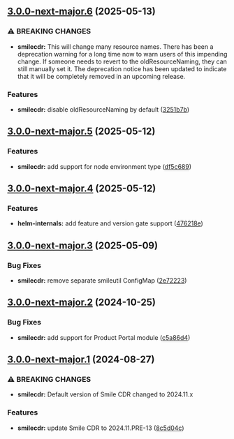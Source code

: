 ## [3.0.0-next-major.6](https://gitlab.com/smilecdr-public/smile-dh-helm-charts/compare/v3.0.0-next-major.5...v3.0.0-next-major.6) (2025-05-13)

### ⚠ BREAKING CHANGES

* **smilecdr:** This will change many resource names. There has been a deprecation warning for a long time now to warn users of this impending change. If someone needs to revert to the oldResourceNaming, they can still manually set it. The deprecation notice has been updated to indicate that it will be completely removed in an upcoming release.

### Features

* **smilecdr:** disable oldResourceNaming by default ([3251b7b](https://gitlab.com/smilecdr-public/smile-dh-helm-charts/commit/3251b7b4edc24e579fc81721e4e4d6525cfc2192))

## [3.0.0-next-major.5](https://gitlab.com/smilecdr-public/smile-dh-helm-charts/compare/v3.0.0-next-major.4...v3.0.0-next-major.5) (2025-05-12)

### Features

* **smilecdr:** add support for node environment type ([df5c689](https://gitlab.com/smilecdr-public/smile-dh-helm-charts/commit/df5c689b87c2f386fa17d21254124f6213ae88e1))

## [3.0.0-next-major.4](https://gitlab.com/smilecdr-public/smile-dh-helm-charts/compare/v3.0.0-next-major.3...v3.0.0-next-major.4) (2025-05-12)

### Features

* **helm-internals:** add feature and version gate support ([476218e](https://gitlab.com/smilecdr-public/smile-dh-helm-charts/commit/476218e7d5f69d4ebfdbcbffd64442b911354d20))

## [3.0.0-next-major.3](https://gitlab.com/smilecdr-public/smile-dh-helm-charts/compare/v3.0.0-next-major.2...v3.0.0-next-major.3) (2025-05-09)

### Bug Fixes

* **smilecdr:** remove separate smileutil ConfigMap ([2e72223](https://gitlab.com/smilecdr-public/smile-dh-helm-charts/commit/2e722230414096a5266cd16a9bf5f06510cf37f4))

## [3.0.0-next-major.2](https://gitlab.com/smilecdr-public/smile-dh-helm-charts/compare/v3.0.0-next-major.1...v3.0.0-next-major.2) (2024-10-25)

### Bug Fixes

* **smilecdr:** add support for Product Portal module ([c5a86d4](https://gitlab.com/smilecdr-public/smile-dh-helm-charts/commit/c5a86d495c17e084c9324ec5a1c592849376e799))

## [3.0.0-next-major.1](https://gitlab.com/smilecdr-public/smile-dh-helm-charts/compare/v2.0.0...v3.0.0-next-major.1) (2024-08-27)

### ⚠ BREAKING CHANGES

* **smilecdr:** Default version of Smile CDR changed to 2024.11.x

### Features

* **smilecdr:** update Smile CDR to 2024.11.PRE-13 ([8c5d04c](https://gitlab.com/smilecdr-public/smile-dh-helm-charts/commit/8c5d04c1933495627456a2b71aab3c24a95d367c))

